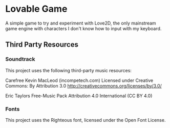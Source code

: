 # Lovable Game

A simple game to try and experiment with Love2D, the only mainstream game engine with characters I don't know how to input with my keyboard.

## Third Party Resources

### Soundtrack

This project uses the following third-party music resources:

Carefree Kevin MacLeod (incompetech.com)
Licensed under Creative Commons: By Attribution 3.0
http://creativecommons.org/licenses/by/3.0/

Eric Taylors Free-Music Pack
Attribution 4.0 International (CC BY 4.0)

### Fonts

This project uses the Righteous font, licensed under the Open Font License.
